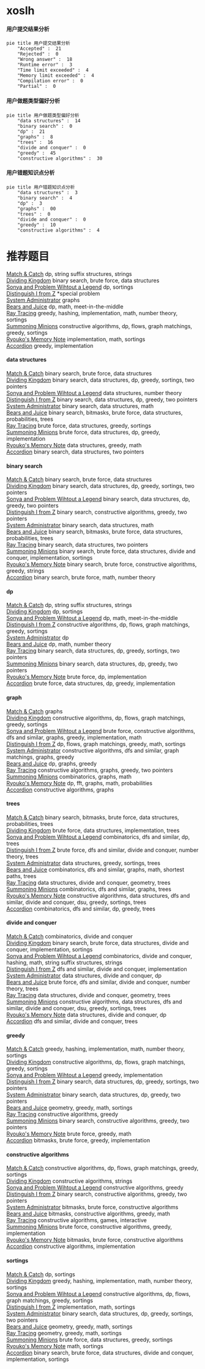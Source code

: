 # xoslh
<!-- tabs:start -->
#### **用户提交结果分析**

```mermaid
pie title 用户提交结果分析
    "Accepted" :  21
    "Rejected" :  0
    "Wrong answer" :  18
    "Runtime error" :  3
    "Time limit exceeded" :  4
    "Memory limit exceeded" :  4
    "Compilation error" :  0
    "Partial" :  0
```
#### **用户做题类型偏好分析**

```mermaid
pie title 用户做题类型偏好分析
    "data structures" :  14
    "binary search" :  0
    "dp" :  21
    "graphs" :  8
    "trees" :  16
    "divide and conquer" :  0
    "greedy" :  45
    "constructive algorithms" :  30
```
#### **用户错题知识点分析**

```mermaid
pie title 用户错题知识点分析
    "data structures" :  3
    "binary search" :  4
    "dp" :  3
    "graphs" :  00
    "trees" :  0
    "divide and conquer" :  0
    "greedy" :  10
    "constructive algorithms" :  4
```
<!-- tabs:end -->
# 推荐题目
[Match & Catch](http://codeforces.com/problemset/problem/427/D)		dp,
                        string suffix structures,
                        strings		  
[Dividing Kingdom](http://codeforces.com/problemset/problem/260/E)		binary search,
                        brute force,
                        data structures		  
[Sonya and Problem Wihtout a Legend](https://codeforces.com/contest/714/problem/E)		dp,
                        sortings		  
[Distinguish I from Z](http://codeforces.com/problemset/problem/1356/A2)		*special problem		  
[System Administrator](http://codeforces.com/problemset/problem/22/C)		graphs		  
[Bears and Juice](https://codeforces.com/contest/674/problem/F)		dp,
                        math,
                        meet-in-the-middle		  
[Ray Tracing](http://codeforces.com/problemset/problem/724/C)		greedy,
                        hashing,
                        implementation,
                        math,
                        number theory,
                        sortings		  
[Summoning Minions](http://codeforces.com/problemset/problem/1354/F)		constructive algorithms,
                        dp,
                        flows,
                        graph matchings,
                        greedy,
                        sortings		  
[Ryouko's Memory Note](https://codeforces.com/contest/434/problem/A)		implementation,
                        math,
                        sortings		  
[Accordion](http://codeforces.com/problemset/problem/1101/B)		greedy,
                        implementation		  
<!-- tabs:start -->
#### **data structures**
[Match & Catch](http://codeforces.com/problemset/problem/260/E)		binary search,
                        brute force,
                        data structures		  
[Dividing Kingdom](http://codeforces.com/problemset/problem/1257/D)		binary search,
                        data structures,
                        dp,
                        greedy,
                        sortings,
                        two pointers		  
[Sonya and Problem Wihtout a Legend](http://codeforces.com/problemset/problem/914/D)		data structures,
                        number theory		  
[Distinguish I from Z](http://codeforces.com/problemset/problem/1492/C)		binary search,
                        data structures,
                        dp,
                        greedy,
                        two pointers		  
[System Administrator](http://codeforces.com/problemset/problem/1490/G)		binary search,
                        data structures,
                        math		  
[Bears and Juice](http://codeforces.com/problemset/problem/1479/D)		binary search,
                        bitmasks,
                        brute force,
                        data structures,
                        probabilities,
                        trees		  
[Ray Tracing](http://codeforces.com/problemset/problem/1497/A)		brute force,
                        data structures,
                        greedy,
                        sortings		  
[Summoning Minions](http://codeforces.com/problemset/problem/1491/C)		brute force,
                        data structures,
                        dp,
                        greedy,
                        implementation		  
[Ryouko's Memory Note](http://codeforces.com/problemset/problem/1492/B)		data structures,
                        greedy,
                        math		  
[Accordion](http://codeforces.com/problemset/problem/1436/E)		binary search,
                        data structures,
                        two pointers		  
#### **binary search**
[Match & Catch](http://codeforces.com/problemset/problem/260/E)		binary search,
                        brute force,
                        data structures		  
[Dividing Kingdom](http://codeforces.com/problemset/problem/1257/D)		binary search,
                        data structures,
                        dp,
                        greedy,
                        sortings,
                        two pointers		  
[Sonya and Problem Wihtout a Legend](http://codeforces.com/problemset/problem/1492/C)		binary search,
                        data structures,
                        dp,
                        greedy,
                        two pointers		  
[Distinguish I from Z](http://codeforces.com/problemset/problem/1463/D)		binary search,
                        constructive algorithms,
                        greedy,
                        two pointers		  
[System Administrator](http://codeforces.com/problemset/problem/1490/G)		binary search,
                        data structures,
                        math		  
[Bears and Juice](http://codeforces.com/problemset/problem/1479/D)		binary search,
                        bitmasks,
                        brute force,
                        data structures,
                        probabilities,
                        trees		  
[Ray Tracing](http://codeforces.com/problemset/problem/1436/E)		binary search,
                        data structures,
                        two pointers		  
[Summoning Minions](http://codeforces.com/problemset/problem/1461/D)		binary search,
                        brute force,
                        data structures,
                        divide and conquer,
                        implementation,
                        sortings		  
[Ryouko's Memory Note](http://codeforces.com/problemset/problem/1493/C)		binary search,
                        brute force,
                        constructive algorithms,
                        greedy,
                        strings		  
[Accordion](http://codeforces.com/problemset/problem/1487/D)		binary search,
                        brute force,
                        math,
                        number theory		  
#### **dp**
[Match & Catch](http://codeforces.com/problemset/problem/427/D)		dp,
                        string suffix structures,
                        strings		  
[Dividing Kingdom](https://codeforces.com/contest/714/problem/E)		dp,
                        sortings		  
[Sonya and Problem Wihtout a Legend](https://codeforces.com/contest/674/problem/F)		dp,
                        math,
                        meet-in-the-middle		  
[Distinguish I from Z](http://codeforces.com/problemset/problem/1354/F)		constructive algorithms,
                        dp,
                        flows,
                        graph matchings,
                        greedy,
                        sortings		  
[System Administrator](http://codeforces.com/problemset/problem/118/D)		dp		  
[Bears and Juice](http://codeforces.com/problemset/problem/1499/D)		dp,
                        math,
                        number theory		  
[Ray Tracing](http://codeforces.com/problemset/problem/1257/D)		binary search,
                        data structures,
                        dp,
                        greedy,
                        sortings,
                        two pointers		  
[Summoning Minions](http://codeforces.com/problemset/problem/1492/C)		binary search,
                        data structures,
                        dp,
                        greedy,
                        two pointers		  
[Ryouko's Memory Note](https://codeforces.com/contest/1457/problem/C)		brute force,
                        dp,
                        implementation		  
[Accordion](http://codeforces.com/problemset/problem/1491/C)		brute force,
                        data structures,
                        dp,
                        greedy,
                        implementation		  
#### **graph**
[Match & Catch](http://codeforces.com/problemset/problem/22/C)		graphs		  
[Dividing Kingdom](http://codeforces.com/problemset/problem/1354/F)		constructive algorithms,
                        dp,
                        flows,
                        graph matchings,
                        greedy,
                        sortings		  
[Sonya and Problem Wihtout a Legend](http://codeforces.com/problemset/problem/1487/C)		brute force,
                        constructive algorithms,
                        dfs and similar,
                        graphs,
                        greedy,
                        implementation,
                        math		  
[Distinguish I from Z](http://codeforces.com/problemset/problem/1437/C)		dp,
                        flows,
                        graph matchings,
                        greedy,
                        math,
                        sortings		  
[System Administrator](http://codeforces.com/problemset/problem/1470/D)		constructive algorithms,
                        dfs and similar,
                        graph matchings,
                        graphs,
                        greedy		  
[Bears and Juice](http://codeforces.com/problemset/problem/1476/C)		dp,
                        graphs,
                        greedy		  
[Ray Tracing](http://codeforces.com/problemset/problem/1304/D)		constructive algorithms,
                        graphs,
                        greedy,
                        two pointers		  
[Summoning Minions](http://codeforces.com/problemset/problem/1475/C)		combinatorics,
                        graphs,
                        math		  
[Ryouko's Memory Note](http://codeforces.com/problemset/problem/553/E)		dp,
                        fft,
                        graphs,
                        math,
                        probabilities		  
[Accordion](http://codeforces.com/problemset/problem/1495/C)		constructive algorithms,
                        graphs		  
#### **trees**
[Match & Catch](http://codeforces.com/problemset/problem/1479/D)		binary search,
                        bitmasks,
                        brute force,
                        data structures,
                        probabilities,
                        trees		  
[Dividing Kingdom](http://codeforces.com/problemset/problem/1511/C)		brute force,
                        data structures,
                        implementation,
                        trees		  
[Sonya and Problem Wihtout a Legend](http://codeforces.com/problemset/problem/1499/F)		combinatorics,
                        dfs and similar,
                        dp,
                        trees		  
[Distinguish I from Z](http://codeforces.com/problemset/problem/1491/E)		brute force,
                        dfs and similar,
                        divide and conquer,
                        number theory,
                        trees		  
[System Administrator](http://codeforces.com/problemset/problem/1466/D)		data structures,
                        greedy,
                        sortings,
                        trees		  
[Bears and Juice](http://codeforces.com/problemset/problem/1495/D)		combinatorics,
                        dfs and similar,
                        graphs,
                        math,
                        shortest paths,
                        trees		  
[Ray Tracing](http://codeforces.com/problemset/problem/1303/G)		data structures,
                        divide and conquer,
                        geometry,
                        trees		  
[Summoning Minions](http://codeforces.com/problemset/problem/1454/E)		combinatorics,
                        dfs and similar,
                        graphs,
                        trees		  
[Ryouko's Memory Note](http://codeforces.com/problemset/problem/1494/D)		constructive algorithms,
                        data structures,
                        dfs and similar,
                        divide and conquer,
                        dsu,
                        greedy,
                        sortings,
                        trees		  
[Accordion](http://codeforces.com/problemset/problem/1292/C)		combinatorics,
                        dfs and similar,
                        dp,
                        greedy,
                        trees		  
#### **divide and conquer**
[Match & Catch](http://codeforces.com/problemset/problem/414/C)		combinatorics,
                        divide and conquer		  
[Dividing Kingdom](http://codeforces.com/problemset/problem/1461/D)		binary search,
                        brute force,
                        data structures,
                        divide and conquer,
                        implementation,
                        sortings		  
[Sonya and Problem Wihtout a Legend](http://codeforces.com/problemset/problem/1466/G)		combinatorics,
                        divide and conquer,
                        hashing,
                        math,
                        string suffix structures,
                        strings		  
[Distinguish I from Z](http://codeforces.com/problemset/problem/1490/D)		dfs and similar,
                        divide and conquer,
                        implementation		  
[System Administrator](https://codeforces.com/contest/1483/problem/C)		data structures,
                        divide and conquer,
                        dp		  
[Bears and Juice](http://codeforces.com/problemset/problem/1491/E)		brute force,
                        dfs and similar,
                        divide and conquer,
                        number theory,
                        trees		  
[Ray Tracing](http://codeforces.com/problemset/problem/1303/G)		data structures,
                        divide and conquer,
                        geometry,
                        trees		  
[Summoning Minions](http://codeforces.com/problemset/problem/1494/D)		constructive algorithms,
                        data structures,
                        dfs and similar,
                        divide and conquer,
                        dsu,
                        greedy,
                        sortings,
                        trees		  
[Ryouko's Memory Note](http://codeforces.com/problemset/problem/1482/E)		data structures,
                        divide and conquer,
                        dp		  
[Accordion](http://codeforces.com/problemset/problem/566/C)		dfs and similar,
                        divide and conquer,
                        trees		  
#### **greedy**
[Match & Catch](http://codeforces.com/problemset/problem/724/C)		greedy,
                        hashing,
                        implementation,
                        math,
                        number theory,
                        sortings		  
[Dividing Kingdom](http://codeforces.com/problemset/problem/1354/F)		constructive algorithms,
                        dp,
                        flows,
                        graph matchings,
                        greedy,
                        sortings		  
[Sonya and Problem Wihtout a Legend](http://codeforces.com/problemset/problem/1101/B)		greedy,
                        implementation		  
[Distinguish I from Z](http://codeforces.com/problemset/problem/1257/D)		binary search,
                        data structures,
                        dp,
                        greedy,
                        sortings,
                        two pointers		  
[System Administrator](http://codeforces.com/problemset/problem/1492/C)		binary search,
                        data structures,
                        dp,
                        greedy,
                        two pointers		  
[Bears and Juice](https://codeforces.com/contest/1496/problem/C)		geometry,
                        greedy,
                        math,
                        sortings		  
[Ray Tracing](http://codeforces.com/problemset/problem/1493/A)		constructive algorithms,
                        greedy		  
[Summoning Minions](http://codeforces.com/problemset/problem/1463/D)		binary search,
                        constructive algorithms,
                        greedy,
                        two pointers		  
[Ryouko's Memory Note](http://codeforces.com/problemset/problem/1462/C)		brute force,
                        greedy,
                        math		  
[Accordion](http://codeforces.com/problemset/problem/1494/B)		bitmasks,
                        brute force,
                        greedy,
                        implementation		  
#### **constructive algorithms**
[Match & Catch](http://codeforces.com/problemset/problem/1354/F)		constructive algorithms,
                        dp,
                        flows,
                        graph matchings,
                        greedy,
                        sortings		  
[Dividing Kingdom](https://codeforces.com/contest/1064/problem/C)		constructive algorithms,
                        strings		  
[Sonya and Problem Wihtout a Legend](http://codeforces.com/problemset/problem/1493/A)		constructive algorithms,
                        greedy		  
[Distinguish I from Z](http://codeforces.com/problemset/problem/1463/D)		binary search,
                        constructive algorithms,
                        greedy,
                        two pointers		  
[System Administrator](https://codeforces.com/contest/1456/problem/B)		bitmasks,
                        brute force,
                        constructive algorithms		  
[Bears and Juice](http://codeforces.com/problemset/problem/1492/D)		bitmasks,
                        constructive algorithms,
                        greedy,
                        math		  
[Ray Tracing](https://codeforces.com/contest/1504/problem/D)		constructive algorithms,
                        games,
                        interactive		  
[Summoning Minions](https://codeforces.com/contest/1483/problem/A)		brute force,
                        constructive algorithms,
                        greedy,
                        implementation		  
[Ryouko's Memory Note](https://codeforces.com/contest/1457/problem/D)		bitmasks,
                        brute force,
                        constructive algorithms		  
[Accordion](http://codeforces.com/problemset/problem/1513/A)		constructive algorithms,
                        implementation		  
#### **sortings**
[Match & Catch](https://codeforces.com/contest/714/problem/E)		dp,
                        sortings		  
[Dividing Kingdom](http://codeforces.com/problemset/problem/724/C)		greedy,
                        hashing,
                        implementation,
                        math,
                        number theory,
                        sortings		  
[Sonya and Problem Wihtout a Legend](http://codeforces.com/problemset/problem/1354/F)		constructive algorithms,
                        dp,
                        flows,
                        graph matchings,
                        greedy,
                        sortings		  
[Distinguish I from Z](https://codeforces.com/contest/434/problem/A)		implementation,
                        math,
                        sortings		  
[System Administrator](http://codeforces.com/problemset/problem/1257/D)		binary search,
                        data structures,
                        dp,
                        greedy,
                        sortings,
                        two pointers		  
[Bears and Juice](https://codeforces.com/contest/1496/problem/C)		geometry,
                        greedy,
                        math,
                        sortings		  
[Ray Tracing](http://codeforces.com/problemset/problem/1495/A)		geometry,
                        greedy,
                        math,
                        sortings		  
[Summoning Minions](http://codeforces.com/problemset/problem/1497/A)		brute force,
                        data structures,
                        greedy,
                        sortings		  
[Ryouko's Memory Note](http://codeforces.com/problemset/problem/1427/A)		math,
                        sortings		  
[Accordion](http://codeforces.com/problemset/problem/1461/D)		binary search,
                        brute force,
                        data structures,
                        divide and conquer,
                        implementation,
                        sortings		  
<!-- tabs:end -->
